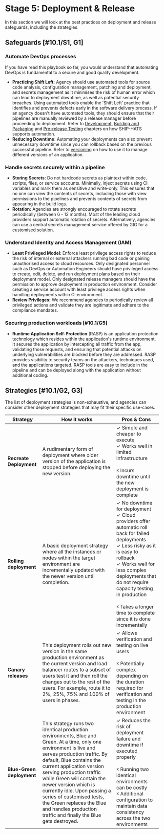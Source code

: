 # Stage 5: Deployment & Release

In this section we will look at the best practices on deployment and release safeguards, including the strategies.

## Safeguards [#10.1/S1, G1]

### Automate DevOps processes

If you have read this playbook so far, you would understand that automating DevOps is fundamental to a secure and good quality development.

- **Practicing Shift Left:** Agency should use automated tools for source code analysis, configuration management, patching and deployment, and secrets management as it minimises the risk of human error which can lead to deployment downtime, as well as potential security breaches. Using automated tools enable the &#39;Shift Left&#39; practice that identifies and prevents defects early in the software delivery process. If an agency doesn&#39;t have automated tools, they should ensure that their pipelines are manually reviewed by a release manager before proceeding to deployment. Refer to [Development](development), [Building and Packaging](building-and-packaging) and [Pre-release Testing](pre-release-testing) chapters on how SHIP-HATS supports automation.
- **Reducing Downtime:** Automating your deployments can also prevent unnecessary downtime since you can rollback based on the previous successful pipeline. Refer to [versioning](https://docs.developer.tech.gov.sg/docs/devsecops-playbook/#/development?id=version-control-71s1) on how to use it to manage different versions of an application.

### Handle secrets securely within a pipeline

- **Storing Secrets:** Do not hardcode secrets as plaintext within code, scripts, files, or service accounts. Minimally, inject secrets using CI variables and mark them as sensitive and write-only. This ensures that no one can view the contents of secrets, including those with view permissions to the pipelines and prevents contents of secrets from appearing in the build logs.
- **Rotation:** Agencies are strongly encouraged to rotate secrets periodically (between 6 - 12 months). Most of the leading cloud providers support automatic rotation of secrets. Alternatively, agencies can use a central secrets management service offered by GIG for a customised solution.

### Understand Identity and Access Management (IAM)

- **Least Privileged Model:** Enforce least privilege access rights to reduce the risk of internal or external attackers running bad code or gaining unauthorised access to cloud resources. Only designated personnel such as DevOps or Automation Engineers should have privileged access to create, edit, delete, and run deployment plans based on their deployment model. Only designated release managers should have the permission to approve deployment in production environment. Consider creating a service account with least privilege access rights when handling deployments within CI environment.
- **Review Privileges:** We recommend agencies to periodically review all privileged actions and validate they are legitimate and adhere to the compliance mandates.

### Securing production workloads [#10.1/G5]

- **Runtime Application Self-Protection** (RASP) is an application protection technology which resides within the application&#39;s runtime environment. It secures the application by intercepting all traffic from the app, validating those requests, and ensuring that potential attacks on underlying vulnerabilities are blocked before they are addressed. RASP provides visibility to security teams on the attackers, techniques used, and the applications targeted. RASP tools are easy to include in the pipeline and can be deployed along with the application without additional coding.

## Strategies [#10.1/G2, G3]

The list of deployment strategies is non-exhaustive, and agencies can consider other deployment strategies that may fit their specific use-cases.

| **Strategy** | How it works | Pros & Cons |
| --- | --- | --- |
| **Recreate Deployment** | A rudimentary form of deployment where older version of the application is stopped before deploying the new version. | ✓ Simple and cheaper to execute<br />✓ Works well in limited infrastructure <br /><br>☓ Incurs downtime until the new deployment is complete|
| **Rolling deployment** | A basic deployment strategy where all the instances or nodes within the target environment are incrementally updated with the newer version until completion. | ✓ No downtime for deployment<br />✓ Cloud providers offer automatic roll back for failed deployments<br />✓ Less risky as it is easy to rollback<br />✓ Works well for less complex deployments that do not require capacity testing in production<br /><br>☓ Takes a longer time to complete since it is done incrementally |
| **Canary releases** | This deployment rolls out new version in the same production environment as the current version and load balancer routes to a subset of users test it and then roll the changes out to the rest of the users. For example, route it to 2%, 25%, 75% and 100% of users in phases. | ✓ Allows verification and testing on live users<br /><br>☓ Potentially complex depending on the duration required for verification and testing in the production environment |
| **Blue-Green deployment** | This strategy runs two identical production environments, Blue and Green. At a time, only one environment is live and serves production traffic. By default, Blue contains the current application version serving production traffic while Green will contain the newer version which is currently idle. Upon passing a series of customised tests, the Green replaces the Blue and handles production traffic and finally the Blue gets destroyed. | ✓ Reduces the risk of deployment failure and downtime if executed properly<br /><br>☓ Running two identical environments can be costly<br />☓ Additional configuration to maintain data consistency across the two environments |
